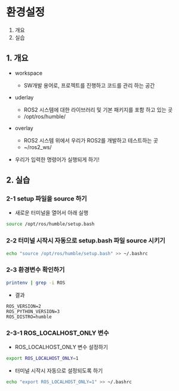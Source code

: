 # 환경설정
1. 개요
2. 실습

## 1. 개요
* workspace
  * SW개발 용어로, 프로젝트를 진행하고 코드를 관리 하는 공간
* uderlay
  * ROS2 시스템에 대한 라이브러리 및 기본 패키지를 포함 하고 있는 곳 
  * /opt/ros/humble/
* overlay
  * ROS2 시스템 위에서 우리가 ROS2를 개발하고 테스트하는 곳
  * ~/ros2_ws/

* 우리가 입력한 명령어가 실행되게 하기!

## 2. 실습
### 2-1 setup 파일을 source 하기
* 새로운 터미널을 열어서 아래 실행
```bash
source /opt/ros/humble/setup.bash
```

### 2-2 터미널 시작시 자동으로 setup.bash 파일 source 시키기
```bash
echo "source /opt/ros/humble/setup.bash" >> ~/.bashrc
```

### 2-3 환경변수 확인하기
```bash
printenv | grep -i ROS
```

* 결과
```
ROS_VERSION=2
ROS_PYTHON_VERSION=3
ROS_DISTRO=humble
```

### 2-3-1 ROS_LOCALHOST_ONLY 변수
* ROS_LOCALHOST_ONLY 변수 설정하기
```bash
export ROS_LOCALHOST_ONLY=1
```

* 터미널 시작시 자동으로 설정되도록 하기
```bash
echo "export ROS_LOCALHOST_ONLY=1" >> ~/.bashrc
```